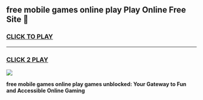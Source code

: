 
## free mobile games online play Play Online Free Site 👋
<h3>
<a href="https://download.freeplayer.one?title=free_mobile_games_online_play&ref=21F">CLICK TO PLAY</a></h3>
<hr>

<h3>
<a href="https://download.freeplayer.one?title=free_mobile_games_online_play&ref=21F">CLICK 2 PLAY</a>
  
</h3>

<a href="https://download.freeplayer.one?title=free_mobile_games_online_play&ref=21F"><img src="https://cdnb.artstation.com/p/assets/images/images/032/539/853/original/anto-thomas-button-gif.gif"></a>


**free mobile games online play games unblocked: Your Gateway to Fun and Accessible Online Gaming**
